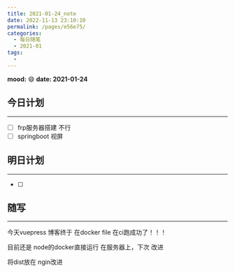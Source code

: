 ```yaml
---
title: 2021-01-24_note
date: 2022-11-13 23:10:10
permalink: /pages/e56e75/
categories:
  - 每日随笔
  - 2021-01
tags:
  - 
---
```

**mood:** :smile:  																		**date: 2021-01-24**  
## 今日计划  
------
- [ ]  frp服务器搭建 不行
- [ ]  springboot 视屏
## 明日计划  
------
- [ ]  
## 随写 
------

今天vuepress 博客终于 在docker file 在ci跑成功了！！！

目前还是 node的docker直接运行 在服务器上，下次 改进

将dist放在 ngin改进